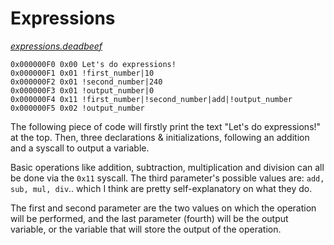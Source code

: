 # Expressions

<i><a href="../programs/expressions.deadbeef">expressions.deadbeef</a></i>
```
0x000000F0 0x00 Let's do expressions!
0x000000F1 0x01 !first_number|10
0x000000F2 0x01 !second_number|240
0x000000F3 0x01 !output_number|0
0x000000F4 0x11 !first_number|!second_number|add|!output_number
0x000000F5 0x02 !output_number
```

The following piece of code will firstly print the text "Let's do expressions!" at the top. Then, three declarations & initializations, following an addition and a syscall to output a variable.

Basic operations like addition, subtraction, multiplication and division can all be done via the `0x11` syscall. The third parameter's possible values are: `add, sub, mul, div`.. which I think are pretty self-explanatory on what they do.

The first and second parameter are the two values on which the operation will be performed, and the last parameter (fourth) will be the output variable, or the variable that will store the output of the operation. 
